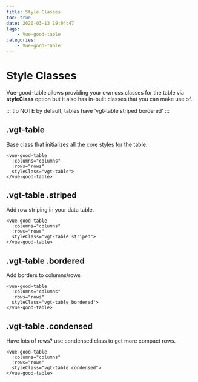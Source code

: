 ```yaml
---
title: Style Classes
toc: true
date: 2020-03-13 19:04:47
tags:
	- Vue-good-table
categories:
	- Vue-good-table
---
```


# Style Classes

Vue-good-table allows providing your own css classes for the table via **styleClass** option but it also has in-built classes that you can make use of.

::: tip NOTE
by default, tables have 'vgt-table striped bordered'
:::

## .vgt-table
Base class that initializes all the core styles for the table.
```vue{4}
<vue-good-table
  :columns="columns"
  :rows="rows"
  styleClass="vgt-table">
</vue-good-table>
```
<theme-example styleClasses="vgt-table"/>

## .vgt-table .striped
Add row striping in your data table.
```vue{4}
<vue-good-table
  :columns="columns"
  :rows="rows"
  styleClass="vgt-table striped">
</vue-good-table>
```
<theme-example styleClasses="vgt-table striped"/>

## .vgt-table .bordered
Add borders to columns/rows
```vue{4}
<vue-good-table
  :columns="columns"
  :rows="rows"
  styleClass="vgt-table bordered">
</vue-good-table>
```
<theme-example styleClasses="vgt-table bordered"/>

## .vgt-table .condensed
Have lots of rows? use condensed class to get more compact rows.
```vue{4}
<vue-good-table
  :columns="columns"
  :rows="rows"
  styleClass="vgt-table condensed">
</vue-good-table>
```
<theme-example styleClasses="vgt-table condensed"/>